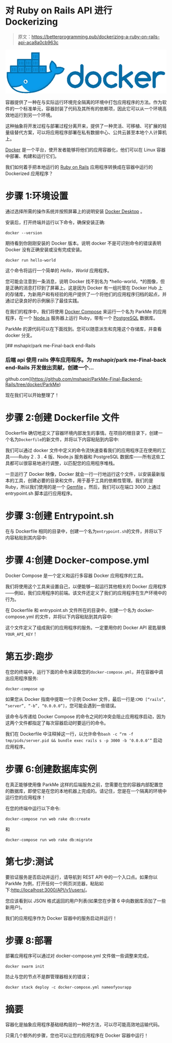 # 对 Ruby on Rails API 进行 Dockerizing

> 原文：<https://betterprogramming.pub/dockerizing-a-ruby-on-rails-api-aca8a0cb963c>

![](img/fd89dc72b287aed0a058bc5fa22d6a9f.png)

容器提供了一种在与实际运行环境完全隔离的环境中打包应用程序的方法。作为软件的一个标准单元，容器封装了代码及其所有的依赖项，因此它可以从一个环境高效地运行到另一个环境。

这种抽象将开发过程与部署过程分离开来，提供了一种灵活、可移植、可扩展的轻量级替代方案，可以将应用程序部署在私有数据中心、公共云甚至本地个人计算机上。

[Docker](https://www.docker.com/) 是一个平台，使开发者能够将他们的应用容器化，他们可以在 Linux 容器中部署、构建和运行它们。

我们如何着手把本地运行的 [Ruby on Rails](https://rubyonrails.org/) 应用程序转换成在容器中运行的 Dockerized 应用程序？

# 步骤 1:环境设置

通过选择所需的操作系统并按照屏幕上的说明安装 [Docker Desktop](https://docs.docker.com/install/) 。

安装后，打开终端并运行以下命令，确保安装正确:

`docker --version`

期待看到你刚刚安装的 Docker 版本。说明 docker 不是可识别命令的错误表明 Docker 没有正确安装或没有完成安装。

`docker run hello-world`

这个命令将运行一个简单的 *Hello，World* 应用程序。

您可能会注意到一条消息，说明 Docker 找不到名为 *hello-world，*的图像，但是正确的消息打印到了屏幕上。这是因为 Docker 有一组托管在 Docker Hub 上的存储库，为新用户和有经验的用户提供了一个将他们的应用程序归档的起点，并通过记录良好的示例展示了最佳实践。

在我们的程序中，我们将使用 [Docker Compose](https://docs.docker.com/compose/) 来运行一个名为 ParkMe 的应用程序，在一个 [Node.js](https://nodejs.org/) 服务器上运行 Ruby，带有一个 [PostgreSQL](https://www.postgresql.org/) 数据库。

ParkMe 的源代码可以在下面找到。您可以随意派生和克隆这个存储库，并查看 docker 分支。

[](https://github.com/mshapir/ParkMe-Final-Backend-Rails/tree/docker/ParkMe) [## mshapir/park me-Final-back end-Rails

### 后端 api 使用 rails 停车应用程序。为 mshapir/park me-Final-back end-Rails 开发做出贡献，创建一个…

github.com](https://github.com/mshapir/ParkMe-Final-Backend-Rails/tree/docker/ParkMe) 

现在我们可以开始整理了！

# 步骤 2:创建 Dockerfile 文件

Dockerfile 确切地定义了容器环境内部发生的事情。在项目的根目录下，创建一个名为`Dockerfile`的新文件，并将以下内容粘贴到内容中:

我们可以通过 docker 文件中定义的命令流快速查看我们的应用程序正在使用的工具——Ruby 2 . 3 . 4 版、Node.js 服务器和 PostgreSQL 数据库——所有这些工具都可以很容易地进行调整，以匹配您的应用程序堆栈。

一旦运行了 Docker 映像，Docker 就会一行一行地运行这个文件，以安装最新版本的工具，创建必要的目录和文件，用于基于工具的依赖性管理。我们的是 Ruby，所以我们使用的是一个 [Gemfile](https://bundler.io/v1.5/gemfile.html) 。然后，我们可以在端口 3000 上通过 entrypoint.sh 脚本运行应用程序。

# 步骤 3:创建 Entrypoint.sh

在与 Dockerfile 相同的目录中，创建一个名为`entrypoint.sh`的文件，并将以下内容粘贴到其内容中:

# 步骤 4:创建 Docker-compose.yml

Docker Compose 是一个定义和运行多容器 Docker 应用程序的工具。

我们将使用这个工具来设置自己，以便能够一起运行其他相关的 Docker 应用程序——例如，我们应用程序的前端。该文件还定义了我们的应用程序在生产环境中的行为。

在 Dockerfile 和 entrypoint.sh 文件所在的目录中，创建一个名为 docker-compose.yml 的文件，并将以下内容粘贴到其内容中:

这个文件定义了组成我们的应用程序的服务。一定要用你的 Docker API 密匙替换`YOUR_API_KEY`！

# 第五步:跑步

在您的终端中，运行下面的命令来读取您的`docker-compose.yml`，并在容器中调出应用程序服务:

`docker-compose up`

如果您从 Docker 指南中提取一个示例 Docker 文件，最后一行是:`CMD [“rails”, “server”, “-b”, “0.0.0.0”]`，您可能会遇到一些错误。

该命令与传递给 Docker Compose 的命令之间的冲突会阻止应用程序启动，因为这两个文件都指定了每次容器启动时要运行的命令。

我们在 Dockerfile 中注释掉这一行，以允许命令`bash -c “rm -f tmp/pids/server.pid && bundle exec rails s -p 3000 -b ‘0.0.0.0’”` 启动应用程序。

# 步骤 6:创建数据库实例

在真正能够使用像 ParkMe 这样的后端服务之前，您需要在您的容器内部配置您的数据库，即使它是在您的本地机器上完成的。请记住，您是在一个隔离的环境中运行您的应用程序！

在您的终端中运行以下命令:

`docker-compose run web rake db:create`

和

`docker-compose run web rake db:migrate`

# 第七步:测试

要验证服务是否启动并运行，请导航到 REST API 中的一个入口点。如果你以 ParkMe 为例，打开任何一个网页浏览器，粘贴如下:[http://localhost:3000/API/v1/users/](http://localhost:3000/api/v1/users/)。

您应该看到以 JSON 格式返回的用户列表(如果您在步骤 6 中向数据库添加了一些新用户)。

我们的应用程序作为 Docker 容器中的服务启动并运行！

# 步骤 8:部署

部署应用程序可以通过对 docker-compose.yml 文件做一些调整来完成，

`docker swarm init`

防止与您的节点不是群管理器相关的错误；

`docker stack deploy -c docker-compose.yml nameofyourapp`

# 摘要

容器化是抽象应用程序基础结构层的一种好方法，可以尽可能高效地运输代码。

只需几个额外的步骤，您也可以让您的应用程序在 Docker 容器中运行！